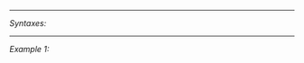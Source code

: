 


---
*Syntaxes:*

<!-- [] call `BIN_fnc_getPatrolRoutes` -->

---
*Example 1:*

<!-- 
```sqf
[] call BIN_fnc_getPatrolRoutes;
``` -->
